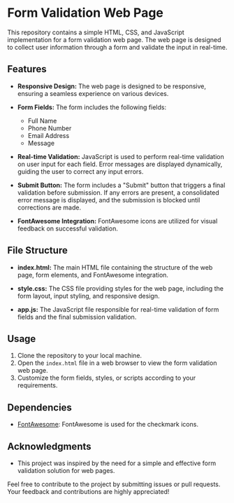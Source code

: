 # Form Validation Web Page

This repository contains a simple HTML, CSS, and JavaScript implementation for a form validation web page. The web page is designed to collect user information through a form and validate the input in real-time.

## Features

- **Responsive Design:** The web page is designed to be responsive, ensuring a seamless experience on various devices.

- **Form Fields:** The form includes the following fields:
  - Full Name
  - Phone Number
  - Email Address
  - Message

- **Real-time Validation:** JavaScript is used to perform real-time validation on user input for each field. Error messages are displayed dynamically, guiding the user to correct any input errors.

- **Submit Button:** The form includes a "Submit" button that triggers a final validation before submission. If any errors are present, a consolidated error message is displayed, and the submission is blocked until corrections are made.

- **FontAwesome Integration:** FontAwesome icons are utilized for visual feedback on successful validation.

## File Structure

- **index.html:** The main HTML file containing the structure of the web page, form elements, and FontAwesome integration.

- **style.css:** The CSS file providing styles for the web page, including the form layout, input styling, and responsive design.

- **app.js:** The JavaScript file responsible for real-time validation of form fields and the final submission validation.

## Usage

1. Clone the repository to your local machine.
2. Open the `index.html` file in a web browser to view the form validation web page.
3. Customize the form fields, styles, or scripts according to your requirements.

## Dependencies

- [FontAwesome](https://fontawesome.com/): FontAwesome is used for the checkmark icons.



## Acknowledgments

- This project was inspired by the need for a simple and effective form validation solution for web pages.

Feel free to contribute to the project by submitting issues or pull requests. Your feedback and contributions are highly appreciated!
